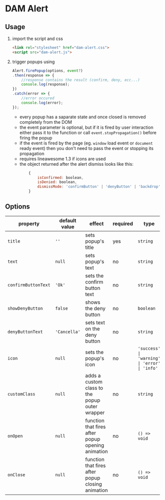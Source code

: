 # DAM Alert

## Usage
1. import the script and css
    ```html
    <link rel="stylesheet" href="dam-alert.css">
    <script src="dam-alert.js">
    ```
2. trigger popups using
    ```javascript
    Alert.firePopup(options, event?)
    .then(response => {
        //response contains the result (confirm, deny, ecc...)
        console.log(response);
    })
    .catch(error => {
        //error occured
        console.log(error);
    });
    ```
      * every popup has a saparate state and once closed is removed completely from the DOM
      * the event parameter is optional, but if it is fired by user interaction either pass it to the function or call ```event.stopPropagation()``` before firing the popup
      * if the event is fired by the page (eg. ```window``` load event or ```document``` ready event) then you don't need to pass the event or stopping its propagation
      * requires lineawesome 1.3 if icons are used
      * the object returned after the alert dismiss looks like this:
        ```javascript
            {
                isConfirmed: boolean,
                isDenied: boolean,
                dismissMode: 'confirmButton' | 'denyButton' | 'backdrop'
            }
        ```

## Options

| property | default value | effect | required | type
| -------- | ------------- | ------ | -------- | -----
|```title``` | ```''``` | sets popup's title | yes | ```string```
|```text```| ```null```| sets popup's text | no | ```string```
| ```confirmButtonText``` | ```'Ok'``` | sets the confirm button text | no | ```string```
| ```showDenyButton```| ```false```| shows the deny button | no | ```boolean```
| ```denyButtonText```| ```'Cancella'```| sets text on the deny button | no | ```string```
| ```icon``` | ```null``` | sets the popup's icon | no | ```'success' \| 'warning' \| 'error' \| 'info'```
| ```customClass``` | ```null``` | adds a custom class to the popup outer wrapper | no | ```string```
| ```onOpen``` | ```null``` | function that fires after popup opening animation | no | ```() => void```
| ```onClose``` | ```null``` | function that fires after popup closing animation | no | ```() => void```
